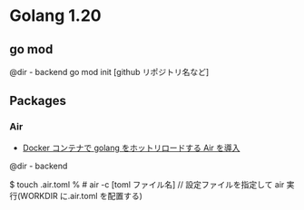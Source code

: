 # Golang 1.20

## go mod

@dir - backend
go mod init [github リポジトリ名など]

## Packages

### Air

- [Docker コンテナで golang をホットリロードする Air を導入](https://zenn.dev/ajapa/articles/bc399c7e4c0def)

@dir - backend

$ touch .air.toml
% # air -c [toml ファイル名] // 設定ファイルを指定して air 実行(WORKDIR に.air.toml を配置する)
